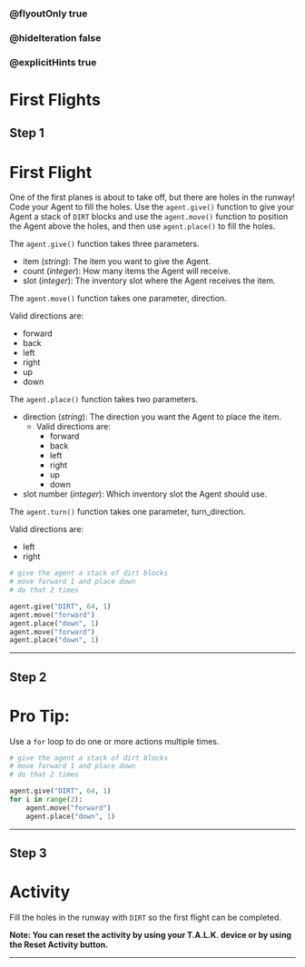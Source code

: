 ### @flyoutOnly true
### @hideIteration false
### @explicitHints true

# First Flights

## Step 1
# First Flight

One of the first planes is about to take off, but there are holes in the runway! Code
your Agent to fill the holes. Use the `agent.give()` function to give your Agent a stack of `DIRT` blocks and use the `agent.move()` function to position the Agent above the holes, and then use `agent.place()` to fill the holes.

The `agent.give()` function takes three parameters.  

- item (*string*): The item you want to give the Agent.
- count (*integer*): How many items the Agent will receive.
- slot (*integer*): The inventory slot where the Agent receives the item.

The `agent.move()` function takes one parameter, direction.

Valid directions are: 
- forward
- back
- left
- right
- up
- down

The `agent.place()` function takes two parameters.  

- direction (*string*): The direction you want the Agent to place the item.
    - Valid directions are: 
        - forward
        - back
        - left
        - right
        - up
        - down
- slot number (*integer*): Which inventory slot the Agent should use.

The `agent.turn()` function takes one parameter, turn_direction.

Valid directions are: 
- left
- right

```python
# give the agent a stack of dirt blocks
# move forward 1 and place down
# do that 2 times

agent.give("DIRT", 64, 1)
agent.move("forward")
agent.place("down", 1)
agent.move("forward")
agent.place("down", 1)
```

---

## Step 2
# Pro Tip:

Use a `for` loop to do one or more actions multiple times.

```python
# give the agent a stack of dirt blocks
# move forward 1 and place down
# do that 2 times

agent.give("DIRT", 64, 1)
for i in range(2):
    agent.move("forward")
    agent.place("down", 1)
```

---

## Step 3
# Activity

Fill the holes in the runway with `DIRT` so the first flight can be completed.

**Note: You can reset the activity by using your T.A.L.K. device or by using the Reset Activity button.**



---

